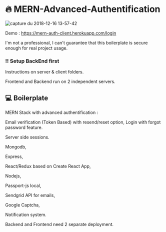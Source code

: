 
# :fire: MERN-Advanced-Authentification

![capture du 2018-12-16 13-57-42](https://user-images.githubusercontent.com/40322270/50053751-aa653080-013a-11e9-9a8d-35a55c9042f1.png)

Demo : https://mern-auth-client.herokuapp.com/login

I'm not a professional, I can't guarantee that this boilerplate is secure enough for real project usage.

### :bangbang: Setup BackEnd first

Instructions on server & client folders.

Frontend and Backend run on 2 independent servers.

## :computer: Boilerplate 

MERN Stack with advanced authentification :

Email verification (Token Based) with resend/reset option, Login with forgot password feature.

Server side sessions.

Mongodb, 

Express,

React/Redux based on Create React App,

Nodejs,

Passport-js local,

Sendgrid API for emails,

Google Captcha,

Notification system.

Backend and Frontend need 2 separate deployment. 
